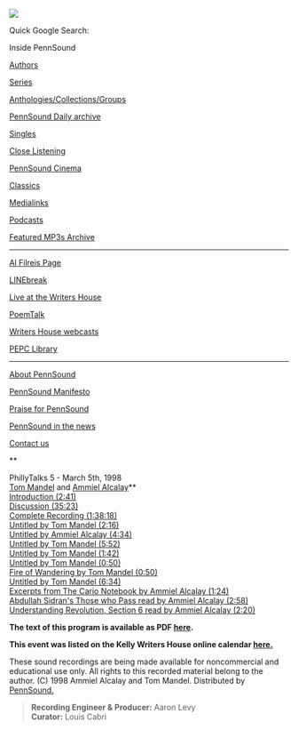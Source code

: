 ![](PennSound_flat.gif)

Quick Google Search:

  

  
  

Inside PennSound

[Authors](authors.php)

[Series](series.php)

[Anthologies/Collections/Groups](anthologies.php)

[PennSound Daily archive](http://writing.upenn.edu/pennsound/daily)

[Singles](http://writing.upenn.edu/pennsound/singles)

[Close Listening](Close-Listening.php)

[PennSound Cinema](video.php)

[Classics](classics.php)

[Medialinks](http://writing.upenn.edu/wh/multimedia/medialinks/index.php)

[Podcasts](http://writing.upenn.edu/pennsound/podcasts.php)

[Featured MP3s Archive](featured-resources-archive.php)

------------------------------------------------------------------------

[Al Filreis Page](Filreis.html)

[LINEbreak](LINEbreak.html)

[Live at the Writers House](http://writing.upenn.edu/%7Ewh/involved/series/live/)

[PoemTalk](http://jacket2.org/content/poem-talk)

[Writers House webcasts](http://writing.upenn.edu/%7Ewh/webcasts/)

[PEPC
Library](http://writing.upenn.edu/pepc/contents.html)

------------------------------------------------------------------------

[About PennSound](http://writing.upenn.edu/pennsound/about.php)

[PennSound Manifesto](http://writing.upenn.edu/pennsound/manifesto.php)

<span class="quoted1">[Praise for PennSound](http://writing.upenn.edu/pennsound/praise.php)</span>

[PennSound in the news](http://writing.upenn.edu/pennsound/news)

[Contact us](mailto:pennsound@writing.upenn.edu)

**  
  
PhillyTalks 5 - March 5th, 1998  
[Tom Mandel](http://writing.upenn.edu/pennsound/x/Mandel.php) and [Ammiel Alcalay](http://writing.upenn.edu/pennsound/x/Alcalay.php)**  
[Introduction (2:41)](http://media.sas.upenn.edu/pennsound/groups/phillytalks/05/Philly-Talks-5_01_Introduction_03-03-98_UPenn.mp3)  
[Discussion (35:23)](http://media.sas.upenn.edu/pennsound/groups/phillytalks/05/Philly-Talks-5_Discussion_03-03-98.mp3)  
[Complete Recording (1:38:18)](http://media.sas.upenn.edu/pennsound/groups/phillytalks/05/PhillyTalks5_Complete-Recording_03-03-98_UPenn.mp3)  
[Untitled
by Tom Mandel (2:16)](http://media.sas.upenn.edu/pennsound/groups/phillytalks/05/Mandel-Tom_02_Untitled_03-03-98_UPenn.mp3)  
[Untitled
by Ammiel Alcalay (4:34)](http://media.sas.upenn.edu/pennsound/groups/phillytalks/05/Alcalay-Ammiel_03_Untitled_03-03-98_UPenn.mp3)  
[Untitled by Tom Mandel (5:52)](http://media.sas.upenn.edu/pennsound/groups/phillytalks/05/Mandel-Tom_04_Untitled_03-03-98_UPenn.mp3)  
[Untitled by Tom Mandel (1:42)](http://media.sas.upenn.edu/pennsound/groups/phillytalks/05/Mandel-Tom_05_Untitled_03-03-98_UPenn.mp3)  
[Untitled by Tom Mandel (0:50)](http://media.sas.upenn.edu/pennsound/groups/phillytalks/05/Mandel-Tom_06_Untitled_03-03-98_UPenn.mp3)  
[Fire of Wandering by Tom Mandel (0:50)](http://media.sas.upenn.edu/pennsound/groups/phillytalks/05/Mandel-Tom_07_Fire-of-Wandering_03-03-98_UPenn.mp3)  
[Untitled by Tom Mandel (6:34)](http://media.sas.upenn.edu/pennsound/groups/phillytalks/05/Mandel-Tom_08_Untitled_03-03-98_UPenn.mp3)  
[Excerpts from The Cario Notebook by Ammiel Alcalay (1:24)](http://media.sas.upenn.edu/pennsound/groups/phillytalks/05/Alcalay-Ammiel_09_The-Cario-Notebooks_03-03-98_UPenn.mp3)  
[Abdullah Sidran's Those who Pass read by Ammiel Alcalay (2:58)](http://media.sas.upenn.edu/pennsound/groups/phillytalks/05/Alcalay-Ammiel_10_Sidran-Those-Who-Pass_03-03-98_UPenn.mp3)  
[Understanding Revolution, Section 6 read by Ammiel Alcalay (2:20)](http://media.sas.upenn.edu/pennsound/groups/phillytalks/05/Alcalay-Ammiel_11_Understanding-Revolution-Sec-6_03-03-98_UPenn.mp3)  

**The text of this program is available as PDF [here](http://media.sas.upenn.edu/pennsound/groups/phillytalks/pdfs/pt5.pdf).**  

**This event was listed on the Kelly Writers House online calendar
[here.](http://writing.upenn.edu/~wh/calendar/0398.html#5)**

These sound recordings are being made available for noncommercial and educational
use only. All rights to this recorded material belong to the author. (C) 1998 Ammiel Alcalay and Tom Mandel. Distributed by
[PennSound.](../index.html)

>   
> **Recording Engineer & Producer:** Aaron Levy  
> **Curator:** Louis Cabri
